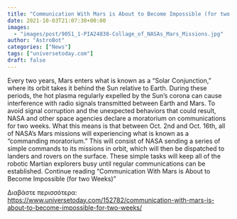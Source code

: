```yaml
---
title: "Communication With Mars is About to Become Impossible (for two Weeks)"
date: 2021-10-03T21:07:30+00:00
images:
  - "images/post/9051_1-PIA24838-Collage_of_NASAs_Mars_Missions.jpg"
author: "AstroBot"
categories: ["News"]
tags: ["universetoday.com"]
draft: false
---
```


Every two years, Mars enters what is known as a “Solar Conjunction,” where its orbit takes it behind the Sun relative to Earth. During these periods, the hot plasma regularly expelled by the Sun’s corona can cause interference with radio signals transmitted between Earth and Mars. To avoid signal corruption and the unexpected behaviors that could result, NASA and other space agencies declare a moratorium on communications for two weeks.  What this means is that between Oct. 2nd and Oct. 16th, all of NASA’s Mars missions will experiencing what is known as a “commanding moratorium.” This will consist of NASA sending a series of simple commands to its missions in orbit, which will then be dispatched to landers and rovers on the surface. These simple tasks will keep all of the robotic Martian explorers busy until regular communications can be established. Continue reading “Communication With Mars is About to Become Impossible (for two Weeks)” 

Διαβάστε περισσότερα: https://www.universetoday.com/152782/communication-with-mars-is-about-to-become-impossible-for-two-weeks/
